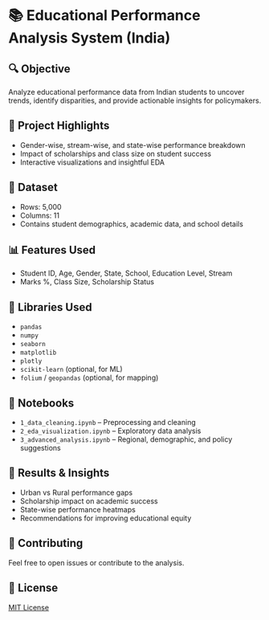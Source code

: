# 📚 Educational Performance Analysis System (India)

## 🔍 Objective
Analyze educational performance data from Indian students to uncover trends, identify disparities, and provide actionable insights for policymakers.

## 🧠 Project Highlights
- Gender-wise, stream-wise, and state-wise performance breakdown
- Impact of scholarships and class size on student success
- Interactive visualizations and insightful EDA

## 📁 Dataset
- Rows: 5,000
- Columns: 11
- Contains student demographics, academic data, and school details

## 📊 Features Used
- Student ID, Age, Gender, State, School, Education Level, Stream
- Marks %, Class Size, Scholarship Status

## 📌 Libraries Used
- `pandas`
- `numpy`
- `seaborn`
- `matplotlib`
- `plotly`
- `scikit-learn` (optional, for ML)
- `folium` / `geopandas` (optional, for mapping)

## 📓 Notebooks
- `1_data_cleaning.ipynb` – Preprocessing and cleaning
- `2_eda_visualization.ipynb` – Exploratory data analysis
- `3_advanced_analysis.ipynb` – Regional, demographic, and policy suggestions

## 🚀 Results & Insights
- Urban vs Rural performance gaps
- Scholarship impact on academic success
- State-wise performance heatmaps
- Recommendations for improving educational equity

## 🤝 Contributing
Feel free to open issues or contribute to the analysis.

## 📄 License
[MIT License](LICENSE)

